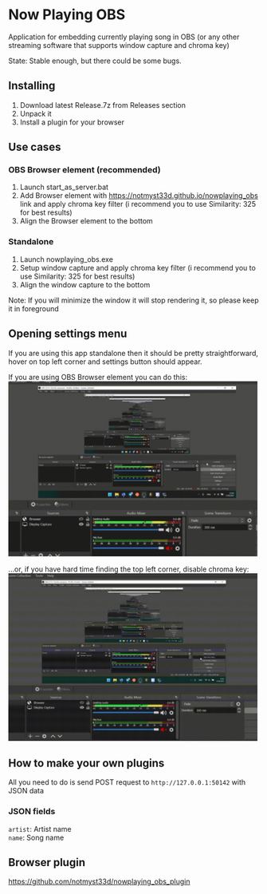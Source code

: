 # Now Playing OBS
Application for embedding currently playing song in OBS (or any other streaming software that supports window capture and chroma key)

State: Stable enough, but there could be some bugs.

## Installing
1. Download latest Release.7z from Releases section
2. Unpack it
3. Install a plugin for your browser

## Use cases
### OBS Browser element (recommended)
1. Launch start_as_server.bat
2. Add Browser element with https://notmyst33d.github.io/nowplaying_obs link and apply chroma key filter (i recommend you to use Similarity: 325 for best results)
3. Align the Browser element to the bottom

### Standalone
1. Launch nowplaying_obs.exe
2. Setup window capture and apply chroma key filter (i recommend you to use Similarity: 325 for best results)
3. Align the window capture to the bottom

Note: If you will minimize the window it will stop rendering it, so please keep it in foreground

## Opening settings menu
If you are using this app standalone then it should be pretty straightforward, hover on top left corner and settings button should appear.

If you are using OBS Browser element you can do this:  
<img src="https://raw.githubusercontent.com/notmyst33d/nowplaying_obs/assets/obs_settings.gif" width="500">

...or, if you have hard time finding the top left corner, disable chroma key:  
<img src="https://raw.githubusercontent.com/notmyst33d/nowplaying_obs/assets/obs_no_chroma_key_settings.gif" width="500">

## How to make your own plugins
All you need to do is send POST request to `http://127.0.0.1:50142` with JSON data

### JSON fields
`artist`: Artist name  
`name`: Song name

## Browser plugin
https://github.com/notmyst33d/nowplaying_obs_plugin
